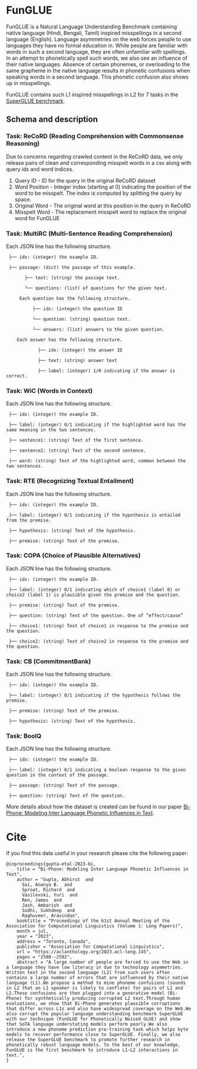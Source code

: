 # FunGLUE

FunGLUE is a Natural Language Understanding Benchmark containing native language (Hindi, Bengali, Tamil) inspired misspellings in a second language (English).
Language asymmetries on the web forces people to use languages they have no formal education in.
While people are familiar with words in such a second language, they are often unfamiliar with spellings.
In an attempt to phonetically spell such words, we also see an influence of their native languages.
Absence of certain phonemes, or overloading to the same grapheme in the native language results in phonetic confusions when speaking words in a second language.
This phonetic confusion also shows up in misspellings.

FunGLUE contains such L1 inspired misspellings in L2 for 7 tasks in the <a href="https://super.gluebenchmark.com/">SuperGLUE benchmark</a>.

## Schema and description

### Task: ReCoRD (Reading Comprehension with Commonsense Reasoning)

Due to concerns regarding crawled content in the ReCoRD data, we only release pairs of clean and corresponding misspelt words in a csv along with query ids and word indices.
  1. Query ID - ID for the query in the original ReCoRD dataset
  2. Word Position - Integer index (starting at 0) indicating the position of the word to be misspelt. The index is computed by splitting the query by space.
  3. Original Word - The original word at this position in the query in ReCoRD
  4. Misspelt Word - The replacement misspelt word to replace the original word for FunGLUE

### Task: MultiRC (Multi-Sentence Reading Comprehension)

Each JSON line has the following structure.

     ├── idx: (integer) the example ID.

     ├── passage: (dict) the passage of this example.

           ├── text: (string) the passage text.

           └── questions: (list) of questions for the given text.

	     Each question has the following structure.

              ├── idx: (integer) the question ID

     	      └── question: (string) question text.

     	      └── answers: (list) answers to the given question.

		Each answer has the following structure.

            	├── idx: (integer) the answer ID

     	    	├── text: (string) answer text

     	    	├── label: (integer) 1/0 indicating if the answer is correct.

### Task: WiC (Words in Context)

Each JSON line has the following structure.

     ├── idx: (integer) the example ID.

     ├── label: (integer) 0/1 indicating if the highlighted word has the same meaning in the two sentences.

     ├── sentence1: (string) Text of the first sentence.

     ├── sentence2: (string) Text of the second sentence.

     ├── word: (string) Text of the highlighted word, common between the two sentences.

### Task: RTE (Recognizing Textual Entailment)

Each JSON line has the following structure.

     ├── idx: (integer) the example ID.

     ├── label: (integer) 0/1 indicating if the hypothesis is entailed from the premise.

     ├── hypothesis: (string) Text of the hypothesis.

     ├── premise: (string) Text of the premise.

### Task: COPA (Choice of Plausible Alternatives)

Each JSON line has the following structure.

     ├── idx: (integer) the example ID.

     ├── label: (integer) 0/1 indicating which of choice1 (label 0) or choice2 (label 1) is plausible given the premise and the question.

     ├── premise: (string) Text of the premise.

     ├── question: (string) Text of the question. One of “effect/cause”

     ├── choice1: (string) Text of choice1 in response to the premise and the question.

     ├── choice2: (string) Text of choice2 in response to the premise and the question.

### Task: CB (CommitmentBank)

Each JSON line has the following structure.

     ├── idx: (integer) the example ID.

     ├── label: (integer) 0/1 indicating if the hypothesis follows the premise.

     ├── premise: (string) Text of the premise.

     ├── hypothesis: (string) Text of the hypothesis.

### Task: BoolQ

Each JSON line has the following structure.

     ├── idx: (integer) the example ID.

     ├── label: (integer) 0/1 indicating a boolean response to the given question in the context of the passage.

     ├── passage: (string) Text of the passage.

     ├── question: (string) Text of the question.


More details about how the dataset is created can be found in our paper <a href="https://aclanthology.org/2023.acl-long.145/">Bi-Phone: Modeling Inter Language Phonetic Influences in Text</a>.

# Cite 

If you find this data useful in your research please cite the following paper:
```
@inproceedings{gupta-etal-2023-bi,
    title = "Bi-Phone: Modeling Inter Language Phonetic Influences in Text",
    author = "Gupta, Abhirut  and
      Sai, Ananya B.  and
      Sproat, Richard  and
      Vasilevski, Yuri  and
      Ren, James  and
      Jash, Ambarish  and
      Sodhi, Sukhdeep  and
      Raghuveer, Aravindan",
    booktitle = "Proceedings of the 61st Annual Meeting of the Association for Computational Linguistics (Volume 1: Long Papers)",
    month = jul,
    year = "2023",
    address = "Toronto, Canada",
    publisher = "Association for Computational Linguistics",
    url = "https://aclanthology.org/2023.acl-long.145",
    pages = "2580--2592",
    abstract = "A large number of people are forced to use the Web in a language they have low literacy in due to technology asymmetries. Written text in the second language (L2) from such users often contains a large number of errors that are influenced by their native language (L1).We propose a method to mine phoneme confusions (sounds in L2 that an L1 speaker is likely to conflate) for pairs of L1 and L2.These confusions are then plugged into a generative model (Bi-Phone) for synthetically producing corrupted L2 text.Through human evaluations, we show that Bi-Phone generates plausible corruptions that differ across L1s and also have widespread coverage on the Web.We also corrupt the popular language understanding benchmark SuperGLUE with our technique (FunGLUE for Phonetically Noised GLUE) and show that SoTA language understating models perform poorly.We also introduce a new phoneme prediction pre-training task which helps byte models to recover performance close to SuperGLUE. Finally, we also release the SuperGLUE benchmark to promote further research in phonetically robust language models. To the best of our knowledge, FunGLUE is the first benchmark to introduce L1-L2 interactions in text.",
}
```
